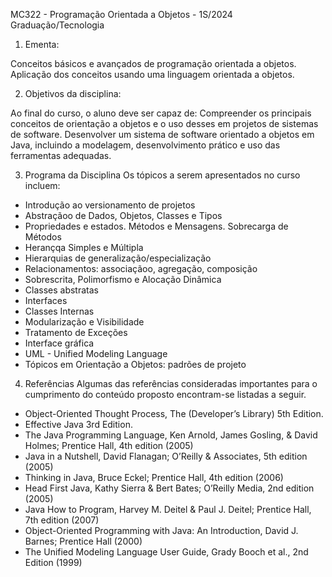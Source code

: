 MC322 - Programação Orientada a Objetos - 1S/2024
Graduação/Tecnologia

1. Ementa:

Conceitos básicos e avançados de programação orientada a objetos. Aplicação dos conceitos usando uma linguagem orientada a objetos.

2. Objetivos da disciplina:

Ao final do curso, o aluno deve ser capaz de:
Compreender os principais conceitos de orientação a objetos e o uso desses em projetos de sistemas de software.
Desenvolver um sistema de software orientado a objetos em Java, incluindo a modelagem, desenvolvimento
prático e uso das ferramentas adequadas.

3. Programa da Disciplina
  Os tópicos a serem apresentados no curso incluem:
  - Introdução ao versionamento de projetos
  - Abstraçãoo de Dados, Objetos, Classes e Tipos
  - Propriedades e estados. Métodos e Mensagens. Sobrecarga de Métodos
  - Herançqa Simples e Múltipla
  - Hierarquias de generalização/especialização
  - Relacionamentos: associaçãoo, agregação, composição
  - Sobrescrita, Polimorfismo e Alocação Dinâmica
  - Classes abstratas
  - Interfaces
  - Classes Internas
  - Modularização e Visibilidade
  - Tratamento de Exceções
  - Interface gráfica
  - UML - Unified Modeling Language
  - Tópicos em Orientação a Objetos: padrões de projeto

4. Referências
Algumas das referências consideradas importantes para o cumprimento do conteúdo proposto encontram-se listadas a seguir.
- Object-Oriented Thought Process, The (Developer’s Library) 5th Edition.
- Effective Java 3rd Edition.
- The Java Programming Language, Ken Arnold, James Gosling, & David Holmes; Prentice Hall, 4th edition (2005)
- Java in a Nutshell, David Flanagan; O’Reilly & Associates, 5th edition (2005)
- Thinking in Java, Bruce Eckel; Prentice Hall, 4th edition (2006)
- Head First Java, Kathy Sierra & Bert Bates; O’Reilly Media, 2nd edition (2005)
- Java How to Program, Harvey M. Deitel & Paul J. Deitel; Prentice Hall, 7th edition (2007)
- Object-Oriented Programming with Java: An Introduction, David J. Barnes; Prentice Hall (2000)
- The Unified Modeling Language User Guide, Grady Booch et al., 2nd Edition (1999)
